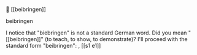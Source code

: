 🤝 [[beibringen]]

beibringen

I notice that "biebringen" is not a standard German word. Did you mean "[[beibringen]]" (to teach, to show, to demonstrate)? I'll proceed with the standard form "beibringen":
, [[s1 e1]]